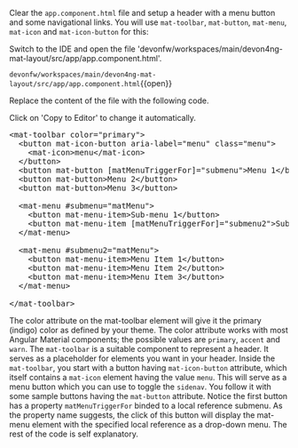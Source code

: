 Clear the `app.component.html` file and setup a header with a menu button and some navigational links. You will use `mat-toolbar`, `mat-button`, `mat-menu`, `mat-icon` and `mat-icon-button` for this:


Switch to the IDE and open the file 'devonfw/workspaces/main/devon4ng-mat-layout/src/app/app.component.html'.

`devonfw/workspaces/main/devon4ng-mat-layout/src/app/app.component.html`{{open}}




Replace the content of the file with the following code.


Click on 'Copy to Editor' to change it automatically.

<pre class="file" data-filename="devonfw/workspaces/main/devon4ng-mat-layout/src/app/app.component.html" data-target="replace" data-marker="">
&lt;mat-toolbar color=&#34;primary&#34;&gt;
  &lt;button mat-icon-button aria-label=&#34;menu&#34; class=&#34;menu&#34;&gt;
    &lt;mat-icon&gt;menu&lt;/mat-icon&gt;
  &lt;/button&gt;
  &lt;button mat-button [matMenuTriggerFor]=&#34;submenu&#34;&gt;Menu 1&lt;/button&gt;
  &lt;button mat-button&gt;Menu 2&lt;/button&gt;
  &lt;button mat-button&gt;Menu 3&lt;/button&gt;

  &lt;mat-menu #submenu=&#34;matMenu&#34;&gt;
    &lt;button mat-menu-item&gt;Sub-menu 1&lt;/button&gt;
    &lt;button mat-menu-item [matMenuTriggerFor]=&#34;submenu2&#34;&gt;Sub-menu 2&lt;/button&gt;
  &lt;/mat-menu&gt;

  &lt;mat-menu #submenu2=&#34;matMenu&#34;&gt;
    &lt;button mat-menu-item&gt;Menu Item 1&lt;/button&gt;
    &lt;button mat-menu-item&gt;Menu Item 2&lt;/button&gt;
    &lt;button mat-menu-item&gt;Menu Item 3&lt;/button&gt;
  &lt;/mat-menu&gt;

&lt;/mat-toolbar&gt;</pre>

The color attribute on the mat-toolbar element will give it the primary (indigo) color as defined by your theme. The color attribute works with most Angular Material components; the possible values are `primary`, `accent` and `warn`. The `mat-toolbar` is a suitable component to represent a header. It serves as a placeholder for elements you want in your header. Inside the `mat-toolbar`, you start with a button having `mat-icon-button` attribute, which itself contains a `mat-icon` element having the value `menu`. This will serve as a menu button which you can use to toggle the `sidenav`. You follow it with some sample buttons having the `mat-button` attribute. Notice the first button has a property `matMenuTriggerFor` binded to a local reference submenu. As the property name suggests, the click of this button will display the mat-menu element with the specified local reference as a drop-down menu. The rest of the code is self explanatory.
